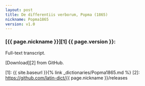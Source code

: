 ```yaml
---
layout: post
title: De differentiis verborum, Popma (1865)
nickname: Popma1865
version: v1.0
---
```


### [{{ page.nickname }}][1] {{ page.version }}:

Full-text transcript.


[Download][2] from GitHub.


[1]: {{ site.baseurl }}{% link _dictionaries/Popma1865.md %}
[2]: https://github.com/latin-dict/{{ page.nickname }}/releases
